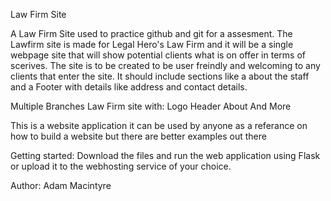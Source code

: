 Law Firm Site

A Law Firm Site used to practice github and git for a assesment.
The Lawfirm site is made for Legal Hero's Law Firm and it will be a single webpage site that will show potential clients what is on offer in terms of scerives.
The site is to be created to be user freindly and welcoming to any clients that enter the site. It should include sections like a about the staff and a Footer with details like address and contact details.

Multiple Branches
Law Firm site with:
Logo
Header
About
And More

This is a website application it can be used by anyone as a referance on how to build a website but there are better examples out there

Getting started:
Download the files and run the web application using Flask or upload it to the webhosting service of your choice.

Author: Adam Macintyre
